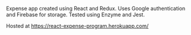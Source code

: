 Expense app created using React and Redux. Uses Google authentication and Firebase for storage.
Tested using Enzyme and Jest. 

Hosted at https://react-expense-program.herokuapp.com/
